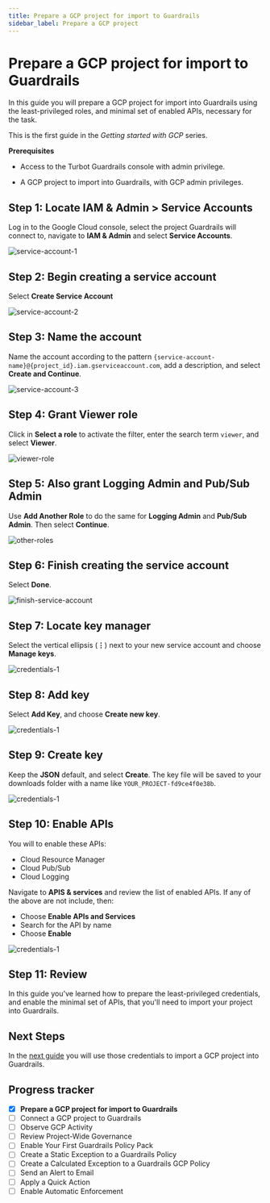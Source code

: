 ```yaml
---
title: Prepare a GCP project for import to Guardrails
sidebar_label: Prepare a GCP project
---
```



# Prepare a GCP project for import to Guardrails

In this guide you will prepare a GCP project for import into Guardrails using the least-privileged roles, and minimal set of enabled APIs, necessary for the task.

This is the first guide in the *Getting started with GCP* series.

**Prerequisites**

- Access to the Turbot Guardrails console with admin privilege.

- A GCP project to import into Guardrails, with GCP admin privileges.

## Step 1: Locate IAM & Admin > Service Accounts

Log in to the Google Cloud console, select the project Guardrails will connect to, navigate to **IAM & Admin** and select **Service Accounts**.

<p><img alt="service-account-1" src="/images/docs/guardrails/getting-started/getting-started-gcp/prepare-project/service-account-1.png"/></p>

## Step 2: Begin creating a service account
  
Select **Create Service Account**  
<p><img alt="service-account-2" src="/images/docs/guardrails/getting-started/getting-started-gcp/prepare-project/service-account-2.png"/></p>  

## Step 3: Name the account

Name the account according to the pattern `{service-account-name}@{project_id}.iam.gserviceaccount.com`, add a description, and select **Create and Continue**.

<p><img alt="service-account-3" src="/images/docs/guardrails/getting-started/getting-started-gcp/prepare-project/service-account-3.png"/></p>

## Step 4: Grant Viewer role

  
Click in **Select a role** to activate the filter, enter the search term `viewer`, and select **Viewer**.

<p><img alt="viewer-role" src="/images/docs/guardrails/getting-started/getting-started-gcp/prepare-project/viewer-role.png"/></p>  
  


## Step 5: Also grant Logging Admin and Pub/Sub Admin

Use **Add Another Role** to do the same for **Logging Admin** and **Pub/Sub Admin**. Then select **Continue**.  
<p><img alt="other-roles" src="/images/docs/guardrails/getting-started/getting-started-gcp/prepare-project/other-roles.png"/></p>  


## Step 6: Finish creating the service account

Select **Done**.  
<p><img alt="finish-service-account" src="/images/docs/guardrails/getting-started/getting-started-gcp/prepare-project/finish-service-account.png"/></p>

## Step 7: Locate key manager

Select the vertical ellipsis (**⋮**) next to your new service account and choose **Manage keys**.

<p><img alt="credentials-1" src="/images/docs/guardrails/getting-started/getting-started-gcp/prepare-project/credentials-1.png"/></p>

## Step 8: Add key

Select **Add Key**, and choose **Create new key**.

<p><img alt="credentials-1" src="/images/docs/guardrails/getting-started/getting-started-gcp/prepare-project/credentials-2.png"/></p>

## Step 9: Create key

Keep the **JSON** default, and select **Create**. The key file will be saved to your downloads folder with a name like `YOUR_PROJECT-fd9ce4f0e38b`. 

<p><img alt="credentials-1" src="/images/docs/guardrails/getting-started/getting-started-gcp/prepare-project/credentials-3.png"/></p>

## Step 10: Enable APIs

You will to enable these APIs:

- Cloud Resource Manager
- Cloud Pub/Sub
- Cloud Logging

Navigate to **APIS & services** and review the list of enabled APIs. If any of the above are not include, then:

- Choose **Enable APIs and Services**
- Search for the API by name
- Choose **Enable**

<p><img alt="credentials-1" src="/images/docs/guardrails/getting-started/getting-started-gcp/prepare-project/enable-apis.png"/></p>

## Step 11: Review

In this guide you've learned how to prepare the least-privileged credentials, and enable the minimal set of APIs, that you'll need to import your project into Guardrails.

## Next Steps

In the [next guide](/guardrails/docs/getting-started/getting-started-gcp/connect-project) you will use those credentials to import a GCP project into Guardrails.

## Progress tracker
- [x] **Prepare a GCP project for import to Guardrails**
- [ ] Connect a GCP project to Guardrails
- [ ] Observe GCP Activity
- [ ] Review Project-Wide Governance
- [ ] Enable Your First Guardrails Policy Pack
- [ ] Create a Static Exception to a Guardrails Policy
- [ ] Create a Calculated Exception to a Guardrails GCP Policy
- [ ] Send an Alert to Email
- [ ] Apply a Quick Action
- [ ] Enable Automatic Enforcement
